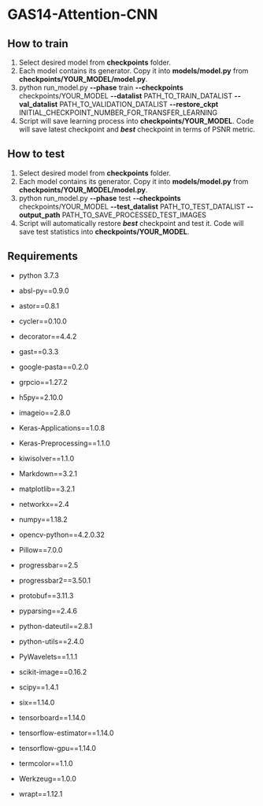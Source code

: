 # GAS14-Attention-CNN

## How to train
1. Select desired model from **checkpoints** folder. 
2. Each model contains its generator. Copy it into **models/model.py** from **checkpoints/YOUR_MODEL/model.py**.
3. python run_model.py 
        **--phase** train
        **--checkpoints** checkpoints/YOUR_MODEL
        **--datalist** PATH_TO_TRAIN_DATALIST
        **--val_datalist** PATH_TO_VALIDATION_DATALIST
        **--restore_ckpt** INITIAL_CHECKPOINT_NUMBER_FOR_TRANSFER_LEARNING
4. Script will save learning process into **checkpoints/YOUR_MODEL**. Code will save latest checkpoint and ***best*** checkpoint in terms of PSNR metric.

## How to test
1. Select desired model from **checkpoints** folder. 
2. Each model contains its generator. Copy it into **models/model.py** from **checkpoints/YOUR_MODEL/model.py**.
3. python run_model.py 
        **--phase** test
        **--checkpoints** checkpoints/YOUR_MODEL
        **--test_datalist** PATH_TO_TEST_DATALIST
        **--output_path** PATH_TO_SAVE_PROCESSED_TEST_IMAGES
4. Script will automatically restore ***best*** checkpoint and test it. Code will save test statistics into **checkpoints/YOUR_MODEL**.

## Requirements
* python 3.7.3

* absl-py==0.9.0
* astor==0.8.1
* cycler==0.10.0
* decorator==4.4.2
* gast==0.3.3
* google-pasta==0.2.0
* grpcio==1.27.2
* h5py==2.10.0
* imageio==2.8.0
* Keras-Applications==1.0.8
* Keras-Preprocessing==1.1.0
* kiwisolver==1.1.0
* Markdown==3.2.1
* matplotlib==3.2.1
* networkx==2.4
* numpy==1.18.2
* opencv-python==4.2.0.32
* Pillow==7.0.0
* progressbar==2.5
* progressbar2==3.50.1
* protobuf==3.11.3
* pyparsing==2.4.6
* python-dateutil==2.8.1
* python-utils==2.4.0
* PyWavelets==1.1.1
* scikit-image==0.16.2
* scipy==1.4.1
* six==1.14.0
* tensorboard==1.14.0
* tensorflow-estimator==1.14.0
* tensorflow-gpu==1.14.0
* termcolor==1.1.0
* Werkzeug==1.0.0
* wrapt==1.12.1